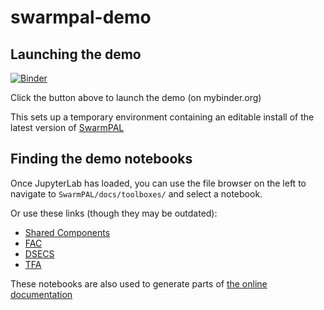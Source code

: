 # swarmpal-demo

## Launching the demo

[![Binder](https://mybinder.org/badge_logo.svg)](https://mybinder.org/v2/gh/smithara/swarmpal-demo/HEAD)

Click the button above to launch the demo (on mybinder.org)

This sets up a temporary environment containing an editable install of the latest version of [SwarmPAL](https://github.com/Swarm-DISC/SwarmPAL)

## Finding the demo notebooks

Once JupyterLab has loaded, you can use the file browser on the left to navigate to `SwarmPAL/docs/toolboxes/` and select a notebook.

Or use these links (though they may be outdated):
- [Shared Components](./SwarmPAL/docs/toolboxes/shared/data_io.ipynb)
- [FAC](./SwarmPAL/docs/toolboxes/fac/using_fac.ipynb)
- [DSECS](./SwarmPAL/docs/toolboxes/secs/using_secs.ipynb)
- [TFA](./SwarmPAL/docs/toolboxes/tfa/using_tfa.ipynb)

These notebooks are also used to generate parts of [the online documentation](https://swarmpal.readthedocs.io)
